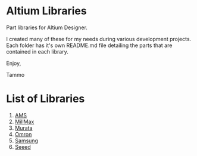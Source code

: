 # Altium Libraries

Part libraries for Altium Designer.

I created many of these for my needs during various development projects.
Each folder has it's own README.md file detailing the parts that are contained in each library.

Enjoy,

Tammo

# List of Libraries

1. [AMS](AMS)
1. [MillMax](MillMax)
1. [Murata](Murata)
1. [Omron](Omron)
1. [Samsung](Samsung)
1. [Seeed](Seeed)
